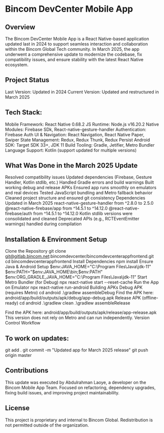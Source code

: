 # Bincom DevCenter Mobile App
## Overview
The Bincom DevCenter Mobile App is a React Native-based application updated last in 2024 to support seamless interaction and collaboration within the Bincom Global Tech community. In March 2025, the app underwent a comprehensive update to modernize the codebase, fix compatibility issues, and ensure stability with the latest React Native ecosystem.

## Project Status
Last Version: Updated in 2024
Current Version: Updated and restructured in March 2025

## Tech Stack:
Mobile Framework: React Native 0.68.2
JS Runtime: Node.js v16.20.2
Native Modules: Firebase SDk, React-native-gesture-handler
Authentication: Firebase Auth
UI & Navigation: React Navigation, React Native Paper, Swiper
State Management: Redux, Redux Thunk, Redux Persist
Android SDK: Target SDK 33+, JDK 11
Build Tooling: Gradle, Jetifier, Metro Bundler
Language Support: Kotlin (support updated for multiple versions)

## What Was Done in the March 2025 Update
Resolved compatibility issues
Updated dependencies (Firebase, Gesture Handler, Kotlin stdlib, etc.)
Handled Gradle errors and build warnings
Built working debug and release APKs
Ensured app runs smoothly on emulators and real devices
Tested JavaScript bundling and Metro fallback behavior
Cleaned project structure and ensured git consistency
Dependencies Updated in March 2025
react-native-gesture-handler from ^2.8.0 to 2.5.0
@react-native-firebase/app from ^14.5.1 to ^14.12.0
@react-native-firebase/auth from ^14.5.1 to ^14.12.0
Kotlin stdlib versions were consolidated and cleaned
Deprecated APIs (e.g., RCTEventEmitter warnings) handled during compilation

## Installation & Environment Setup
Clone the Repository
git clone git@gitlab.bincom.net:bincomdevcenter/bincomdevcenterappfrontend.git
cd bincomdevcenterappfrontend
Install Dependencies
npm install
Ensure Java & Android Setup
$env:JAVA_HOME="C:\Program Files\Java\jdk-11"
$env:PATH="$env:JAVA_HOME\bin;$env:PATH"
$env:ORG_GRADLE_JAVA_HOME="C:\Program Files\Java\jdk-11"
Start Metro Bundler (for Debug)
npx react-native start --reset-cache
Run the App on Emulator
npx react-native run-android
Building APKs
Debug APK (requires Metro)
cd android
.\gradlew assembleDebug
Find the APK here:
 android/app/build/outputs/apk/debug/app-debug.apk
Release APK (offline-ready)
cd android
.\gradlew clean
.\gradlew assembleRelease

Find the APK here:
 android/app/build/outputs/apk/release/app-release.apk
This version does not rely on Metro and can run independently.
Version Control Workflow

## To work on updates:
git add .
git commit -m "Updated app for March 2025 release"
git push origin master

## Contributions
This update was executed by Abdulrahman Laoye, a developer on the Bincom Mobile App Team. Focused on refactoring, dependency upgrades, fixing build issues, and improving project maintainability.

## License
This project is proprietary and internal to Bincom Global. Redistribution is not permitted outside of the organization.

